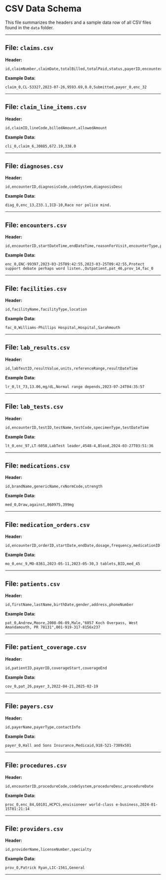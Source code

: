 # CSV Data Schema  
  
This file summarizes the headers and a sample data row of all CSV files found in the `data` folder.  
  
---  
  
## File: `claims.csv`  
**Header:**  
```csv  
id,claimNumber,claimDate,totalBilled,totalPaid,status,payerID,encounterID  
```  
**Example Data:**  
```csv  
claim_0,CL-53327,2023-07-26,9593.69,0.0,Submitted,payer_0,enc_32  
```  
---  
  
## File: `claim_line_items.csv`  
**Header:**  
```csv  
id,claimID,lineCode,billedAmount,allowedAmount  
```  
**Example Data:**  
```csv  
cli_0,claim_6,J0885,672.19,338.0  
```  
---  
  
## File: `diagnoses.csv`  
**Header:**  
```csv  
id,encounterID,diagnosisCode,codeSystem,diagnosisDesc  
```  
**Example Data:**  
```csv  
diag_0,enc_13,Z33.1,ICD-10,Race nor police mind.  
```  
---  
  
## File: `encounters.csv`  
**Header:**  
```csv  
id,encounterID,startDateTime,endDateTime,reasonForVisit,encounterType,patientID,providerID,facilityID  
```  
**Example Data:**  
```csv  
enc_0,ENC-99397,2023-03-25T09:42:55,2023-03-25T09:42:55,Protect support debate perhaps word listen.,Outpatient,pat_46,prov_14,fac_0  
```  
---  
  
## File: `facilities.csv`  
**Header:**  
```csv  
id,facilityName,facilityType,location  
```  
**Example Data:**  
```csv  
fac_0,Williams-Phillips Hospital,Hospital,Sarahmouth  
```  
---  
  
## File: `lab_results.csv`  
**Header:**  
```csv  
id,labTestID,resultValue,units,referenceRange,resultDateTime  
```  
**Example Data:**  
```csv  
lr_0,lt_73,13.06,mg/dL,Normal range depends,2023-07-24T04:35:57  
```  
---  
  
## File: `lab_tests.csv`  
**Header:**  
```csv  
id,encounterID,testID,testName,testCode,specimenType,testDateTime  
```  
**Example Data:**  
```csv  
lt_0,enc_97,LT-6058,LabTest leader,4548-4,Blood,2024-03-27T03:51:36  
```  
---  
  
## File: `medications.csv`  
**Header:**  
```csv  
id,brandName,genericName,rxNormCode,strength  
```  
**Example Data:**  
```csv  
med_0,Draw,against,860975,399mg  
```  
---  
  
## File: `medication_orders.csv`  
**Header:**  
```csv  
id,encounterID,orderID,startDate,endDate,dosage,frequency,medicationID  
```  
**Example Data:**  
```csv  
mo_0,enc_9,MO-8361,2023-05-11,2023-05-30,3 tablets,BID,med_45  
```  
---  
  
## File: `patients.csv`  
**Header:**  
```csv  
id,firstName,lastName,birthDate,gender,address,phoneNumber  
```  
**Example Data:**  
```csv  
pat_0,Andrew,Moore,2008-06-09,Male,"6857 Koch Overpass, West Amandamouth, PR 78131",001-919-317-8156x237  
```  
---  
  
## File: `patient_coverage.csv`  
**Header:**  
```csv  
id,patientID,payerID,coverageStart,coverageEnd  
```  
**Example Data:**  
```csv  
cov_0,pat_26,payer_3,2022-04-21,2025-02-19  
```  
---  
  
## File: `payers.csv`  
**Header:**  
```csv  
id,payerName,payerType,contactInfo  
```  
**Example Data:**  
```csv  
payer_0,Hall and Sons Insurance,Medicaid,918-521-7309x501  
```  
---  
  
## File: `procedures.csv`  
**Header:**  
```csv  
id,encounterID,procedureCode,codeSystem,procedureDesc,procedureDate  
```  
**Example Data:**  
```csv  
proc_0,enc_84,G0101,HCPCS,envisioneer world-class e-business,2024-01-15T01:21:14  
```  
---  
  
## File: `providers.csv`  
**Header:**  
```csv  
id,providerName,licenseNumber,specialty  
```  
**Example Data:**  
```csv  
prov_0,Patrick Ryan,LIC-1561,General  
```  
---  
  
